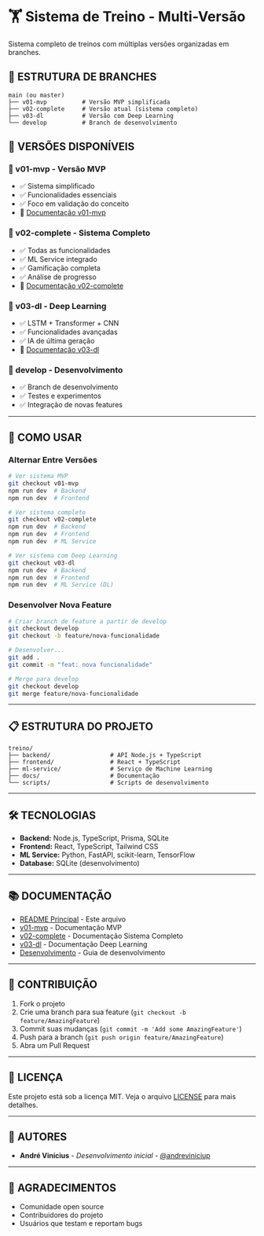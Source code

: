 # 🏋️ Sistema de Treino - Multi-Versão

Sistema completo de treinos com múltiplas versões organizadas em branches.

## 🌿 **ESTRUTURA DE BRANCHES**

```
main (ou master)
├── v01-mvp          # Versão MVP simplificada
├── v02-complete     # Versão atual (sistema completo)
├── v03-dl           # Versão com Deep Learning
└── develop          # Branch de desenvolvimento
```

## 🎯 **VERSÕES DISPONÍVEIS**

### **📱 v01-mvp** - Versão MVP
- ✅ Sistema simplificado
- ✅ Funcionalidades essenciais
- ✅ Foco em validação do conceito
- 📖 [Documentação v01-mvp](README-v01-mvp.md)

### **🚀 v02-complete** - Sistema Completo
- ✅ Todas as funcionalidades
- ✅ ML Service integrado
- ✅ Gamificação completa
- ✅ Análise de progresso
- 📖 [Documentação v02-complete](README-v02-complete.md)

### **🧠 v03-dl** - Deep Learning
- ✅ LSTM + Transformer + CNN
- ✅ Funcionalidades avançadas
- ✅ IA de última geração
- 📖 [Documentação v03-dl](README-v03-dl.md)

### **🔧 develop** - Desenvolvimento
- ✅ Branch de desenvolvimento
- ✅ Testes e experimentos
- ✅ Integração de novas features

---

## 🚀 **COMO USAR**

### **Alternar Entre Versões**
```bash
# Ver sistema MVP
git checkout v01-mvp
npm run dev  # Backend
npm run dev  # Frontend

# Ver sistema completo
git checkout v02-complete
npm run dev  # Backend
npm run dev  # Frontend
npm run dev  # ML Service

# Ver sistema com Deep Learning
git checkout v03-dl
npm run dev  # Backend
npm run dev  # Frontend
npm run dev  # ML Service (DL)
```

### **Desenvolver Nova Feature**
```bash
# Criar branch de feature a partir de develop
git checkout develop
git checkout -b feature/nova-funcionalidade

# Desenvolver...
git add .
git commit -m "feat: nova funcionalidade"

# Merge para develop
git checkout develop
git merge feature/nova-funcionalidade
```

---

## 📋 **ESTRUTURA DO PROJETO**

```
treino/
├── backend/                 # API Node.js + TypeScript
├── frontend/                # React + TypeScript
├── ml-service/              # Serviço de Machine Learning
├── docs/                    # Documentação
└── scripts/                 # Scripts de desenvolvimento
```

---

## 🛠️ **TECNOLOGIAS**

- **Backend:** Node.js, TypeScript, Prisma, SQLite
- **Frontend:** React, TypeScript, Tailwind CSS
- **ML Service:** Python, FastAPI, scikit-learn, TensorFlow
- **Database:** SQLite (desenvolvimento)

---

## 📚 **DOCUMENTAÇÃO**

- [README Principal](README.md) - Este arquivo
- [v01-mvp](README-v01-mvp.md) - Documentação MVP
- [v02-complete](README-v02-complete.md) - Documentação Sistema Completo
- [v03-dl](README-v03-dl.md) - Documentação Deep Learning
- [Desenvolvimento](docs/DEVELOPMENT.md) - Guia de desenvolvimento

---

## 🤝 **CONTRIBUIÇÃO**

1. Fork o projeto
2. Crie uma branch para sua feature (`git checkout -b feature/AmazingFeature`)
3. Commit suas mudanças (`git commit -m 'Add some AmazingFeature'`)
4. Push para a branch (`git push origin feature/AmazingFeature`)
5. Abra um Pull Request

---

## 📄 **LICENÇA**

Este projeto está sob a licença MIT. Veja o arquivo [LICENSE](LICENSE) para mais detalhes.

---

## 👥 **AUTORES**

- **André Vinícius** - *Desenvolvimento inicial* - [@andreviniciup](https://github.com/andreviniciup)

---

## 🙏 **AGRADECIMENTOS**

- Comunidade open source
- Contribuidores do projeto
- Usuários que testam e reportam bugs